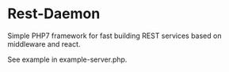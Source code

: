 # Rest-Daemon

Simple PHP7 framework for fast building REST services based on middleware and react. 
  
See example in example-server.php. 
 

